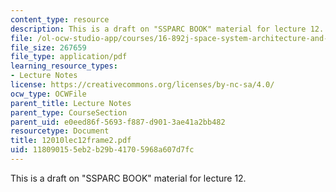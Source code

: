 ```yaml
---
content_type: resource
description: This is a draft on "SSPARC BOOK" material for lecture 12.
file: /ol-ocw-studio-app/courses/16-892j-space-system-architecture-and-design-fall-2004/118090155eb2b29b41705968a607d7fc_12010lec12frame2.pdf
file_size: 267659
file_type: application/pdf
learning_resource_types:
- Lecture Notes
license: https://creativecommons.org/licenses/by-nc-sa/4.0/
ocw_type: OCWFile
parent_title: Lecture Notes
parent_type: CourseSection
parent_uid: e0eed86f-5693-f887-d901-3ae41a2bb482
resourcetype: Document
title: 12010lec12frame2.pdf
uid: 11809015-5eb2-b29b-4170-5968a607d7fc
---
```

This is a draft on "SSPARC BOOK" material for lecture 12.